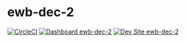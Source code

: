 # ewb-dec-2

[![CircleCI](https://circleci.com/gh/EWB/ewb-dec-2.svg?style=shield)](https://circleci.com/gh/EWB/ewb-dec-2)
[![Dashboard ewb-dec-2](https://img.shields.io/badge/dashboard-ewb_dec_2-yellow.svg)](https://dashboard.pantheon.io/sites/d80f881f-e971-45bd-9bee-b2a4093390ac#dev/code)
[![Dev Site ewb-dec-2](https://img.shields.io/badge/site-ewb_dec_2-blue.svg)](http://dev-ewb-dec-2.pantheonsite.io/)